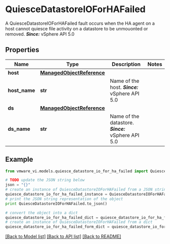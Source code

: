 # QuiesceDatastoreIOForHAFailed

A QuiesceDatastoreIOForHAFailed fault occurs when the HA agent on a host cannot quiesce file activity on a datastore to be unmouonted or removed.  ***Since:*** vSphere API 5.0 

## Properties
Name | Type | Description | Notes
------------ | ------------- | ------------- | -------------
**host** | [**ManagedObjectReference**](ManagedObjectReference.md) |  | 
**host_name** | **str** | Name of the host.  ***Since:*** vSphere API 5.0  | 
**ds** | [**ManagedObjectReference**](ManagedObjectReference.md) |  | 
**ds_name** | **str** | Name of the datastore.  ***Since:*** vSphere API 5.0  | 

## Example

```python
from vmware_vi.models.quiesce_datastore_io_for_ha_failed import QuiesceDatastoreIOForHAFailed

# TODO update the JSON string below
json = "{}"
# create an instance of QuiesceDatastoreIOForHAFailed from a JSON string
quiesce_datastore_io_for_ha_failed_instance = QuiesceDatastoreIOForHAFailed.from_json(json)
# print the JSON string representation of the object
print QuiesceDatastoreIOForHAFailed.to_json()

# convert the object into a dict
quiesce_datastore_io_for_ha_failed_dict = quiesce_datastore_io_for_ha_failed_instance.to_dict()
# create an instance of QuiesceDatastoreIOForHAFailed from a dict
quiesce_datastore_io_for_ha_failed_form_dict = quiesce_datastore_io_for_ha_failed.from_dict(quiesce_datastore_io_for_ha_failed_dict)
```
[[Back to Model list]](../README.md#documentation-for-models) [[Back to API list]](../README.md#documentation-for-api-endpoints) [[Back to README]](../README.md)



